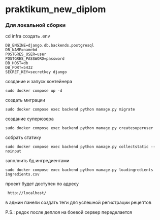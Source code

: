 # praktikum_new_diplom
### Для локальной сборки

cd infra
создать .env 
```
DB_ENGINE=django.db.backends.postgresql
DB_NAME=namebd
POSTGRES_USER=user
POSTGRES_PASSWORD=password
DB_HOST=db
DB_PORT=5432
SECRET_KEY=secretkey django
```
создание и запуск контейнера

```
sudo docker compose up -d
```

создать миграции

```
sudo docker compose exec backend python manage.py migrate
```

создание суперюзера

```
sudo docker compose exec backend python manage.py createsuperuser
```

собрать статику

```
sudo docker compose exec backend python manage.py collectstatic --noinput
```

заполнить бд ингредиентами

```
sudo docker compose exec backend python manage.py loadingredients ingredients.csv
```

проект будет доступен по адресу 

```
 http://localhost/
```

в админ панели создать теги для успешной регистрации рецептов

P.S.: редок после деплоя на боевой сервер переделается